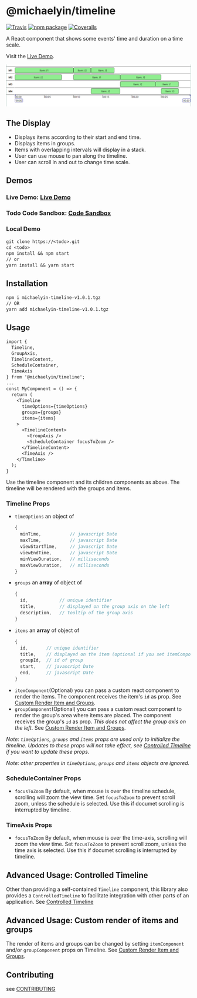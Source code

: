 # @michaelyin/timeline

[![Travis][build-badge]][build]
[![npm package][npm-badge]][npm]
[![Coveralls][coveralls-badge]][coveralls]

A React component that shows some events' time and duration on a time scale.

Visit the [Live Demo](http://<Todo>.com).

![uncontrolled example](images/uncontrolled-example.png)

## The Display
- Displays items according to their start and end time.
- Displays items in groups.
- Items with overlapping intervals will display in a stack.
- User can use mouse to pan along the timeline.
- User can scroll in and out to change time scale.

## Demos
### Live Demo: [Live Demo](http://<Todo>.com)
### Todo Code Sandbox: [Code Sandbox](http://<Todo>.com)
### Local Demo
```
git clone https://<todo>.git
cd <todo>
npm install && npm start
// or
yarn install && yarn start
```

## Installation
```
npm i michaelyin-timeline-v1.0.1.tgz
// OR
yarn add michaelyin-timeline-v1.0.1.tgz
```

## Usage
```
import {
  Timeline,
  GroupAxis,
  TimelineContent,
  ScheduleContainer,
  TimeAxis
} from '@michaelyin/timeline';
...
const MyComponent = () => {
  return (
    <Timeline
      timeOptions={timeOptions}
      groups={groups}
      items={items}
    >
      <TimelineContent>
        <GroupAxis />
        <ScheduleContainer focusToZoom />
      </TimelineContent>
      <TimeAxis />
    </Timeline>
  );
}
```
Use the timeline component and its children components as above.
The timeline will be rendered with the groups and items.

### Timeline Props
- `timeOptions` an object of
    ```javascript
    {
      minTime,           // javascript Date
      maxTime,           // javascript Date
      viewStartTime,     // javascript Date
      viewEndTime,       // javascript Date
      minViewDuration,   // milliseconds
      maxViewDuration,   // milliseconds
    }
    ```
- `groups` an **array** of object of
    ```javascript
    {
      id,            // unique identifier
      title,         // displayed on the group axis on the left
      description,   // tooltip of the group axis
    }
    ```
- `items` an **array** of object of
    ```javascript
    {
      id,       // unique identifier
      title,    // displayed on the item (optional if you set itemComponent prop)
      groupId,  // id of group
      start,    // javascript Date
      end,      // javascript Date
    }
    ```
- `itemComponent`(Optional) you can pass a custom react component to render the items. The component receives the item's `id` as prop.
See [Custom Render Item and Groups](wiki/custom-render-items-groups.md).
- `groupComponent`(Optional) you can pass a custom react component to render the group's area where items are placed. The component receives the group's `id` as prop. *This does not affect the group axis on the left.*
See [Custom Render Item and Groups](wiki/custom-render-items-groups.md).

*Note: `timeOptions`, `groups` and `items` props are used only to initialize the timeline. Updates to these props will not take effect, see [Controlled Timeline](wiki/controlled-timeline.md) if you want to update these props.*

*Note: other properties in `timeOptions`, `groups` and `items` objects are ignored.*

### ScheduleContainer Props
- `focusToZoom` By default, when mouse is over the timeline schedule, scrolling will zoom the view time. Set `focusToZoom` to prevent scroll zoom, unless the schedule is selected. Use this if documet scrolling is interrupted by timeline.

### TimeAxis Props
- `focusToZoom` By default, when mouse is over the time-axis, scrolling will zoom the view time. Set `focusToZoom` to prevent scroll zoom, unless the time axis is selected. Use this if documet scrolling is interrupted by timeline.

## Advanced Usage: Controlled Timeline
Other than providing a self-contained `Timeline` component, this library also provides a `ControlledTimeline` to facilitate integration with other parts of an application.
See [Controlled Timeline](wiki/controlled-timeline.md)

## Advanced Usage: Custom render of items and groups
The render of items and groups can be changed by setting `itemComponent` and/or `groupComponent` props on Timeline.
See [Custom Render Item and Groups](wiki/custom-render-items-groups.md).

## Contributing
see  [CONTRIBUTING](CONTRIBUTING.md)


[build-badge]: https://img.shields.io/travis/user/repo/master.png?style=flat-square
[build]: https://travis-ci.org/user/repo

[npm-badge]: https://img.shields.io/npm/v/npm-package.png?style=flat-square
[npm]: https://www.npmjs.org/package/npm-package

[coveralls-badge]: https://img.shields.io/coveralls/user/repo/master.png?style=flat-square
[coveralls]: https://coveralls.io/github/user/repo
